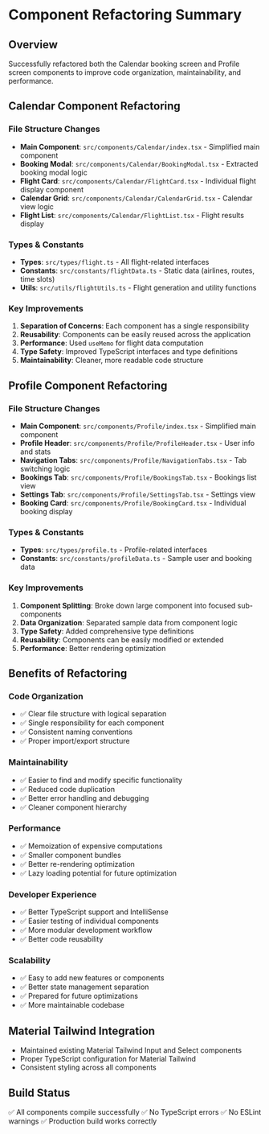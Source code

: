 # Component Refactoring Summary

## Overview
Successfully refactored both the Calendar booking screen and Profile screen components to improve code organization, maintainability, and performance.

## Calendar Component Refactoring

### File Structure Changes
- **Main Component**: `src/components/Calendar/index.tsx` - Simplified main component
- **Booking Modal**: `src/components/Calendar/BookingModal.tsx` - Extracted booking modal logic
- **Flight Card**: `src/components/Calendar/FlightCard.tsx` - Individual flight display component
- **Calendar Grid**: `src/components/Calendar/CalendarGrid.tsx` - Calendar view logic
- **Flight List**: `src/components/Calendar/FlightList.tsx` - Flight results display

### Types & Constants
- **Types**: `src/types/flight.ts` - All flight-related interfaces
- **Constants**: `src/constants/flightData.ts` - Static data (airlines, routes, time slots)
- **Utils**: `src/utils/flightUtils.ts` - Flight generation and utility functions

### Key Improvements
1. **Separation of Concerns**: Each component has a single responsibility
2. **Reusability**: Components can be easily reused across the application
3. **Performance**: Used `useMemo` for flight data computation
4. **Type Safety**: Improved TypeScript interfaces and type definitions
5. **Maintainability**: Cleaner, more readable code structure

## Profile Component Refactoring

### File Structure Changes
- **Main Component**: `src/components/Profile/index.tsx` - Simplified main component
- **Profile Header**: `src/components/Profile/ProfileHeader.tsx` - User info and stats
- **Navigation Tabs**: `src/components/Profile/NavigationTabs.tsx` - Tab switching logic
- **Bookings Tab**: `src/components/Profile/BookingsTab.tsx` - Bookings list view
- **Settings Tab**: `src/components/Profile/SettingsTab.tsx` - Settings view
- **Booking Card**: `src/components/Profile/BookingCard.tsx` - Individual booking display

### Types & Constants
- **Types**: `src/types/profile.ts` - Profile-related interfaces
- **Constants**: `src/constants/profileData.ts` - Sample user and booking data

### Key Improvements
1. **Component Splitting**: Broke down large component into focused sub-components
2. **Data Organization**: Separated sample data from component logic
3. **Type Safety**: Added comprehensive type definitions
4. **Reusability**: Components can be easily modified or extended
5. **Performance**: Better rendering optimization

## Benefits of Refactoring

### Code Organization
- ✅ Clear file structure with logical separation
- ✅ Single responsibility for each component
- ✅ Consistent naming conventions
- ✅ Proper import/export structure

### Maintainability
- ✅ Easier to find and modify specific functionality
- ✅ Reduced code duplication
- ✅ Better error handling and debugging
- ✅ Cleaner component hierarchy

### Performance
- ✅ Memoization of expensive computations
- ✅ Smaller component bundles
- ✅ Better re-rendering optimization
- ✅ Lazy loading potential for future optimization

### Developer Experience
- ✅ Better TypeScript support and IntelliSense
- ✅ Easier testing of individual components
- ✅ More modular development workflow
- ✅ Better code reusability

### Scalability
- ✅ Easy to add new features or components
- ✅ Better state management separation
- ✅ Prepared for future optimizations
- ✅ More maintainable codebase

## Material Tailwind Integration
- Maintained existing Material Tailwind Input and Select components
- Proper TypeScript configuration for Material Tailwind
- Consistent styling across all components

## Build Status
✅ All components compile successfully
✅ No TypeScript errors
✅ No ESLint warnings
✅ Production build works correctly
